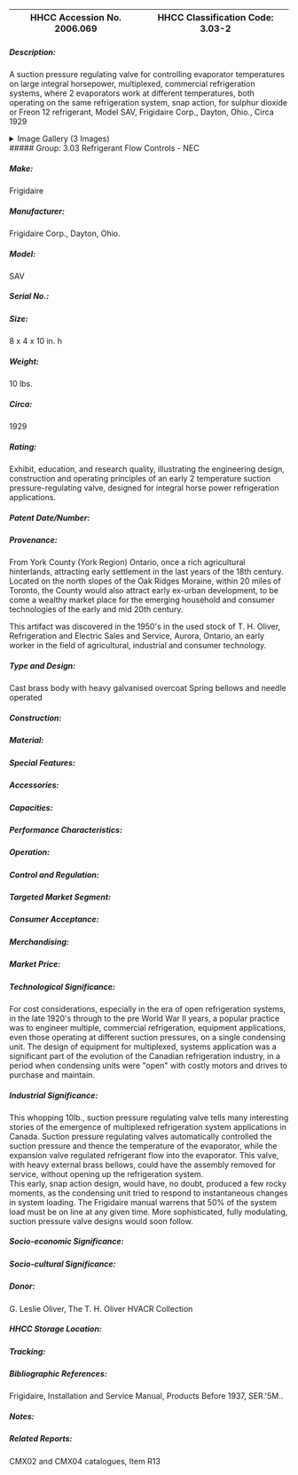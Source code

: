 | **HHCC Accession No. 2006.069** |**HHCC Classification Code:  3.03-2**|
| ----------- | ----------- |
##### Description:
A suction pressure regulating valve for controlling evaporator temperatures on large integral horsepower, multiplexed, commercial refrigeration systems, where 2 evaporators work at different temperatures, both operating on the same refrigeration system, snap action, for sulphur dioxide or Freon 12 refrigerant, Model SAV, Frigidaire Corp., Dayton, Ohio., Circa 1929


<details>
	<summary>Image Gallery (3 Images)</summary>
<div class="gallery gallery-wrapper--full" contenteditable="false" data-is-empty="false" data-translation="Add images" data-columns="6">
<figure class="gallery__item"><a href="#DOMAIN_NAME#gallery/3.03-2.jpg" data-size="2204x1611"><img src="#DOMAIN_NAME#gallery/3.03-2-thumbnail.jpg" alt=""></a></figure>
<figure class="gallery__item"><a href="#DOMAIN_NAME#gallery/3.03-2a.jpg" data-size="2269x1365"><img src="#DOMAIN_NAME#gallery/3.03-2a-thumbnail.jpg" alt=""></a></figure>
<figure class="gallery__item"><a href="#DOMAIN_NAME#gallery/3.03-2b.jpg" data-size="2120x800"><img src="#DOMAIN_NAME#gallery/3.03-2b-thumbnail.jpg" alt=""></a></figure>
</div>
</details>
##### Group:
3.03 Refrigerant Flow Controls - NEC

##### Make:
Frigidaire

##### Manufacturer:
Frigidaire Corp., Dayton, Ohio.

##### Model:
SAV

##### Serial No.:


##### Size:
8 x 4 x 10 in. h

##### Weight:
10 lbs.

##### Circa:
1929

##### Rating:
Exhibit, education, and research quality, illustrating the engineering design, construction and operating principles of an early 2 temperature suction pressure-regulating valve, designed for integral horse power refrigeration applications.

##### Patent Date/Number:


##### Provenance:
From York County (York Region) Ontario, once a rich agricultural hinterlands, attracting early settlement in the last years of the 18th century. Located on the north slopes of the Oak Ridges Moraine, within 20 miles of Toronto, the County would also attract early ex-urban development, to be come a wealthy market place for the emerging household and consumer technologies of the early and mid 20th century. 

This artifact was discovered in the 1950's in the used stock of T. H. Oliver, Refrigeration and Electric Sales and Service, Aurora, Ontario, an early worker in the field of agricultural, industrial and consumer technology.

##### Type and Design:
Cast brass body with heavy galvanised overcoat
Spring bellows and needle operated

##### Construction:


##### Material:


##### Special Features:


##### Accessories:


##### Capacities:


##### Performance Characteristics:


##### Operation:


##### Control and Regulation:


##### Targeted Market Segment:


##### Consumer Acceptance:


##### Merchandising:


##### Market Price:


##### Technological Significance:
For cost considerations, especially in the era of open refrigeration systems, in the late 1920's through to the pre World War II years, a popular practice was to engineer multiple, commercial refrigeration, equipment applications, even those operating at different suction pressures, on a single condensing unit. 
The design of equipment for multiplexed, systems application was a significant part of the evolution of the Canadian refrigeration industry, in a period when condensing units were "open" with costly motors and drives to purchase and maintain.

##### Industrial Significance:
This whopping 10lb., suction pressure regulating valve tells many interesting stories of the emergence of multiplexed refrigeration system applications in Canada.
Suction pressure regulating valves automatically controlled the suction pressure and thence the temperature of the evaporator, while the expansion valve regulated refrigerant flow into the evaporator.
This valve, with heavy external brass bellows, could have the assembly removed for service, without opening up the refrigeration system.  
This early, snap action design, would have, no doubt, produced a few rocky moments, as the condensing unit tried to respond to instantaneous changes in system loading. The Frigidaire manual warrens that 50% of the system load must be on line at any given time. More sophisticated, fully modulating, suction pressure valve designs would soon follow.

##### Socio-economic Significance:


##### Socio-cultural Significance:


##### Donor:
G. Leslie Oliver, The T. H. Oliver HVACR Collection

##### HHCC Storage Location:


##### Tracking:


##### Bibliographic References:
Frigidaire, Installation and Service Manual, Products Before 1937, SER.'5M..

##### Notes:


##### Related Reports:
CMX02 and CMX04 catalogues, Item R13
